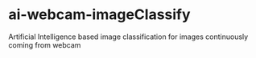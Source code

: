 # ai-webcam-imageClassify
Artificial Intelligence based image classification for images continuously coming from webcam

